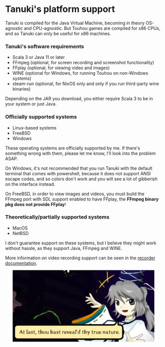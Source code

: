 # Tanuki's platform support

Tanuki is compiled for the Java Virtual Machine, becoming in theory OS-agnostic and CPU-agnostic. But Touhou games are compiled for x86 CPUs, and so Tanuki can only be useful for x86 machines.

### Tanuki's software requirements

* Scala 3 or Java 11 or later
* FFmpeg (optional, for screen recording and screenshot functionality)
* FFplay (optional, for viewing video and images)
* WINE (optional for Windows, for running Touhou on non-Windows systems)
* steam-run (optional, for NixOS only and only if you run third-party wine binaries)

Depending on the JAR you download, you either require Scala 3 to be in your system or just Java.

### Officially supported systems
* Linux-based systems
* FreeBSD
* Windows

These operating systems are officially supported by me. If there's something wrong with them, please let me know, I'll look into the problem ASAP.

On Windows, it's not recommended that you run Tanuki with the default terminal that comes with powershell, because it does not support ANSI escape codes, and so colors don't work and you will see a lot of gibberish on the interface instead.

On FreeBSD, in order to view images and videos, you must build the FFmpeg port with SDL support enabled to have FFplay, the **FFmpeg binary pkg does not provide FFplay**!

### Theoretically/partially supported systems
* MacOS
* NetBSD

I don't guarantee support on these systems, but I believe they might work without hassle, as they support Java, FFmpeg and WINE.

More information on video recording support can be seen in the [recorder documentation](recorder.md).

<p align="center">
<img src="../images/futo.png" height="230"/>
</p>
